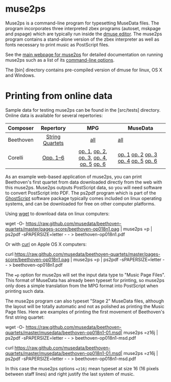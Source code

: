 muse2ps
=================================================================

Muse2ps is a command-line program for typesetting MuseData files.
The program incorporates three interpreted zbex programs (autoset,
mskpage and pspage) which are typically run inside the [dmuse
editor](http://dmuse.ccarh.org).  The muse2ps program contains a
stand-alone version of the zbex interpreter as well as fonts necessary
to print music as PostScript files.

See the [main webpage for muse2ps](http://muse2ps.ccarh.org) for
detailed documentation on running muse2ps such as a list of its
[command-line options](http://wiki.ccarh.org/wiki/Muse2ps#Options).

The [bin] directory contains pre-compiled version of dmuse for
linux, OS X and Windows.

Printing from online data
===========================

Sample data for testing muse2ps can be found in the [src/tests] directory.  
Online data is available for several repertories:

| Composer | Repertory | MPG | MuseData |
| ---- | :---: | :---: | -------- |
| Beethoven | [String Quartets](http://beethoven-string-quartets.ccarh.org) | [all](https://github.com/musedata/beethoven-quartets/tree/master/pages-score) | [all](https://github.com/musedata/beethoven-quartets/tree/master/stage2) |
| Corelli | [Opp. 1&ndash;6](http://corelli.ccarh.org) | [op.&nbsp;1](https://github.com/musedata/corelli/tree/master/op1/pages-score), [op.&nbsp;2](https://github.com/musedata/corelli/tree/master/op2/pages-score), [op.&nbsp;3](https://github.com/musedata/corelli/tree/master/op3/pages-score), [op.&nbsp;4](https://github.com/musedata/corelli/tree/master/op4/pages-score), [op.&nbsp;5](https://github.com/musedata/corelli/tree/master/op5/pages-score) [op.&nbsp;6](https://github.com/musedata/corelli/tree/master/op6/pages-score) | [op.&nbsp;1](https://github.com/musedata/corelli/tree/master/op1/musedata) [op.&nbsp;2](https://github.com/musedata/corelli/tree/master/op3/musedata) [op.&nbsp;3](https://github.com/musedata/corelli/tree/master/op3/musedata) [op.&nbsp;4](https://github.com/musedata/corelli/tree/master/op4/musedata) [op.&nbsp;5](https://github.com/musedata/corelli/tree/master/op5/musedata) [op.&nbsp;6](https://github.com/musedata/corelli/tree/master/op6/musedata) |


As an example web-based application of muse2ps, you can print
Beethoven's first quartet from data downloaded directly from the
web with this muse2ps.  Muse2ps outputs PostScript data, so you
will need software to convert PostScript into PDF.  The ps2pdf
program which is part of the
[GhostScript](http://en.wikipedia.org/wiki/Ghostscript) software
package typically comes included on linux operating systems, and
can be downloaded for free on other computer platforms.

Using [wget](http://en.wikipedia.org/wiki/Wget) to download data on linux computers:

wget -O- https://raw.github.com/musedata/beethoven-quartets/master/pages-score/beethoven-op018n1.pag | muse2ps =p | ps2pdf -sPAPERSIZE=letter - - > beethoven-op018n1.pdf

Or with [curl](http://en.wikipedia.org/wiki/CURL) on Apple OS X computers:

curl https://raw.github.com/musedata/beethoven-quartets/master/pages-score/beethoven-op018n1.pag | muse2ps =p | ps2pdf -sPAPERSIZE=letter - - > beethoven-op018n1.pdf

The `=p` option for muse2ps will set the input data type to "Music
Page Files".  This format of MuseData has already been typeset for
printing, so muse2ps only does a simple translation from the MPG
format into PostScript when printing such data.

The muse2ps program can also typeset "Stage 2" MuseData files,
although the layout will be totally automatic and not as polished
as printing the Music Page files.  Here are examples of printing
the first movement of Beethoven's first string quartet:

wget -O- https://raw.github.com/musedata/beethoven-quartets/master/musedata/beethoven-op018n1-01.msd| muse2ps =z16j | ps2pdf -sPAPERSIZE=letter - - > beethoven-op018n1-msd.pdf

curl https://raw.github.com/musedata/beethoven-quartets/master/musedata/beethoven-op018n1-01.msd| muse2ps =z16j | ps2pdf -sPAPERSIZE=letter - - > beethoven-op018n1-msd.pdf

In this case the muse2ps options `=z16j` mean typeset at size 16 (16 pixels 
between staff lines) and right justify the last system of music.

